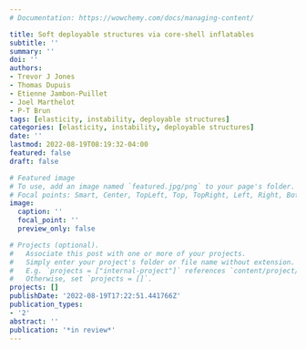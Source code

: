 ```yaml
---
# Documentation: https://wowchemy.com/docs/managing-content/

title: Soft deployable structures via core-shell inflatables
subtitle: ''
summary: ''
doi: ''
authors:
- Trevor J Jones
- Thomas Dupuis
- Etienne Jambon-Puillet
- Joel Marthelot
- P-T Brun
tags: [elasticity, instability, deployable structures]
categories: [elasticity, instability, deployable structures]
date: ''
lastmod: 2022-08-19T08:19:32-04:00
featured: false
draft: false

# Featured image
# To use, add an image named `featured.jpg/png` to your page's folder.
# Focal points: Smart, Center, TopLeft, Top, TopRight, Left, Right, BottomLeft, Bottom, BottomRight.
image:
  caption: ''
  focal_point: ''
  preview_only: false

# Projects (optional).
#   Associate this post with one or more of your projects.
#   Simply enter your project's folder or file name without extension.
#   E.g. `projects = ["internal-project"]` references `content/project/deep-learning/index.md`.
#   Otherwise, set `projects = []`.
projects: []
publishDate: '2022-08-19T17:22:51.441766Z'
publication_types:
- '2'
abstract: ''
publication: '*in review*'
---
```


